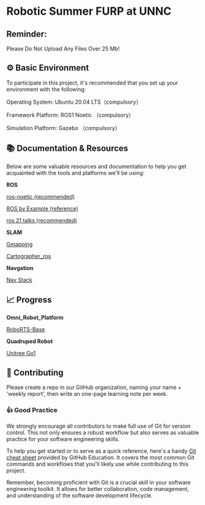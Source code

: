 
# Robotic Summer FURP at UNNC
## Reminder:
Please Do Not Upload Any Files Over 25 Mb!

## :gear: Basic Environment
To participate in this project, it's recommended that you set up your environment with the following:

Operating System: Ubuntu 20.04 LTS（compulsory）

Framework Platform: ROS1 Noetic （compulsory）

Simulation Platform: Gazebo （compulsory）
 
## :books: Documentation & Resources
Below are some valuable resources and documentation to help you get acquainted with the tools and platforms we'll be using:

**ROS**

[ros-noetic (recommended)](https://www.ros.org/)

[ROS by Example (reference)](https://repo.darmajaya.ac.id/4264/1/ROS%20by%20Example%20For%20ROS%20Indigo.%20Do-It-Yourself%20Guide%20to%20the%20Robot%20Operating%20System.%20Volume%201%20%28%20PDFDrive%20%29.pdf
)

[ros 21 talks (recommended)](https://www.bilibili.com/video/BV1zt411G7Vn/?spm_id_from=333.337.search-card.all.click)

**SLAM**

[Gmapping](https://wiki.ros.org/gmapping)

[Cartographer_ros](https://google-cartographer-ros.readthedocs.io/en/latest/)

**Navgation**

[Nav Stack](https://wiki.ros.org/navigation)

## :chart_with_upwards_trend: Progress

**Omni_Robot_Platform**

[RoboRTS-Base](https://github.com/RoboMaster/RoboRTS-Base)

**Quadruped Robot**

[Unitree Go1](https://github.com/unitreerobotics)

## :raising_hand: Contributing
Please create a repo in our GitHub organization, naming your name + 'weekly report', then write an one-page learning note per week.

### :thumbsup: Good Practice
We strongly encourage all contributors to make full use of Git for version control. This not only ensures a robust workflow but also serves as valuable practice for your software engineering skills.

To help you get started or to serve as a quick reference, here's a handy [Git cheat sheet](https://education.github.com/git-cheat-sheet-education.pdf) provided by GitHub Education. It covers the most common Git commands and workflows that you'll likely use while contributing to this project.

Remember, becoming proficient with Git is a crucial skill in your software engineering toolkit. It allows for better collaboration, code management, and understanding of the software development lifecycle. 

